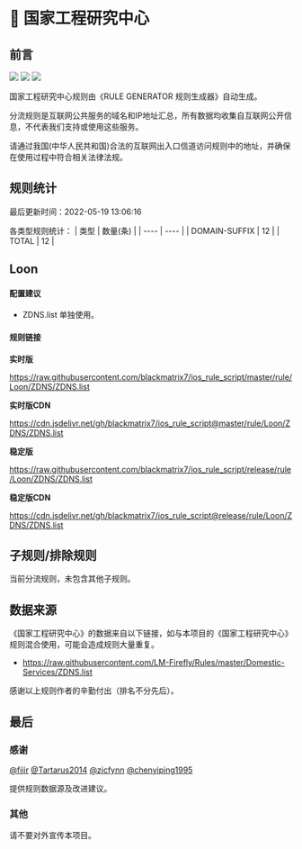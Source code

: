 # 🧸 国家工程研究中心

## 前言

![](https://shields.io/badge/-移除重复规则-ff69b4) ![](https://shields.io/badge/-DOMAIN与DOMAIN--SUFFIX合并-green) ![](https://shields.io/badge/-IP--CIDR(6)合并-blueviolet) 

国家工程研究中心规则由《RULE GENERATOR 规则生成器》自动生成。

分流规则是互联网公共服务的域名和IP地址汇总，所有数据均收集自互联网公开信息，不代表我们支持或使用这些服务。

请通过我国(中华人民共和国)合法的互联网出入口信道访问规则中的地址，并确保在使用过程中符合相关法律法规。

## 规则统计

最后更新时间：2022-05-19 13:06:16

各类型规则统计：
| 类型 | 数量(条)  | 
| ---- | ----  |
| DOMAIN-SUFFIX | 12  | 
| TOTAL | 12  | 


## Loon 

#### 配置建议
- ZDNS.list 单独使用。

#### 规则链接
**实时版**

https://raw.githubusercontent.com/blackmatrix7/ios_rule_script/master/rule/Loon/ZDNS/ZDNS.list

**实时版CDN**

https://cdn.jsdelivr.net/gh/blackmatrix7/ios_rule_script@master/rule/Loon/ZDNS/ZDNS.list

**稳定版**

https://raw.githubusercontent.com/blackmatrix7/ios_rule_script/release/rule/Loon/ZDNS/ZDNS.list

**稳定版CDN**

https://cdn.jsdelivr.net/gh/blackmatrix7/ios_rule_script@release/rule/Loon/ZDNS/ZDNS.list

## 子规则/排除规则


当前分流规则，未包含其他子规则。

## 数据来源

《国家工程研究中心》的数据来自以下链接，如与本项目的《国家工程研究中心》规则混合使用，可能会造成规则大量重复。

- https://raw.githubusercontent.com/LM-Firefly/Rules/master/Domestic-Services/ZDNS.list


感谢以上规则作者的辛勤付出（排名不分先后）。

## 最后

### 感谢

[@fiiir](https://github.com/fiiir) [@Tartarus2014](https://github.com/Tartarus2014) [@zjcfynn](https://github.com/zjcfynn) [@chenyiping1995](https://github.com/chenyiping1995) 

提供规则数据源及改进建议。

### 其他

请不要对外宣传本项目。